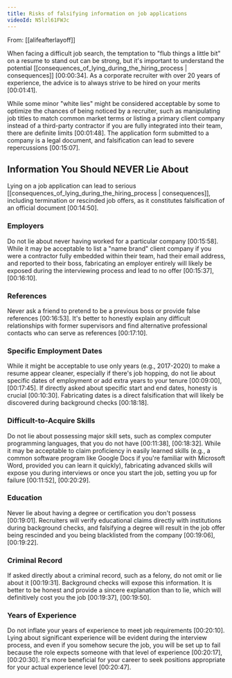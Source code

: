 ```yaml
---
title: Risks of falsifying information on job applications
videoId: N5lzl61FWJc
---
```


From: [[alifeafterlayoff]] <br/> 

When facing a difficult job search, the temptation to "flub things a little bit" on a resume to stand out can be strong, but it's important to understand the potential [[consequences_of_lying_during_the_hiring_process | consequences]] <a class="yt-timestamp" data-t="00:00:34">[00:00:34]</a>. As a corporate recruiter with over 20 years of experience, the advice is to always strive to be hired on your merits <a class="yt-timestamp" data-t="00:01:41">[00:01:41]</a>.

While some minor "white lies" might be considered acceptable by some to optimize the chances of being noticed by a recruiter, such as manipulating job titles to match common market terms or listing a primary client company instead of a third-party contractor if you are fully integrated into their team, there are definite limits <a class="yt-timestamp" data-t="00:01:48">[00:01:48]</a>. The application form submitted to a company is a legal document, and falsification can lead to severe repercussions <a class="yt-timestamp" data-t="00:15:07">[00:15:07]</a>.

## Information You Should NEVER Lie About

Lying on a job application can lead to serious [[consequences_of_lying_during_the_hiring_process | consequences]], including termination or rescinded job offers, as it constitutes falsification of an official document <a class="yt-timestamp" data-t="00:14:50">[00:14:50]</a>.

### Employers

Do not lie about never having worked for a particular company <a class="yt-timestamp" data-t="00:15:58">[00:15:58]</a>. While it may be acceptable to list a "name brand" client company if you were a contractor fully embedded within their team, had their email address, and reported to their boss, fabricating an employer entirely will likely be exposed during the interviewing process and lead to no offer <a class="yt-timestamp" data-t="00:15:37">[00:15:37]</a>, <a class="yt-timestamp" data-t="00:16:10">[00:16:10]</a>.

### References

Never ask a friend to pretend to be a previous boss or provide false references <a class="yt-timestamp" data-t="00:16:53">[00:16:53]</a>. It's better to honestly explain any difficult relationships with former supervisors and find alternative professional contacts who can serve as references <a class="yt-timestamp" data-t="00:17:10">[00:17:10]</a>.

### Specific Employment Dates

While it might be acceptable to use only years (e.g., 2017-2020) to make a resume appear cleaner, especially if there's job hopping, do not lie about specific dates of employment or add extra years to your tenure <a class="yt-timestamp" data-t="00:09:00">[00:09:00]</a>, <a class="yt-timestamp" data-t="00:17:45">[00:17:45]</a>. If directly asked about specific start and end dates, honesty is crucial <a class="yt-timestamp" data-t="00:10:30">[00:10:30]</a>. Fabricating dates is a direct falsification that will likely be discovered during background checks <a class="yt-timestamp" data-t="00:18:18">[00:18:18]</a>.

### Difficult-to-Acquire Skills

Do not lie about possessing major skill sets, such as complex computer programming languages, that you do not have <a class="yt-timestamp" data-t="00:11:38">[00:11:38]</a>, <a class="yt-timestamp" data-t="00:18:32">[00:18:32]</a>. While it may be acceptable to claim proficiency in easily learned skills (e.g., a common software program like Google Docs if you're familiar with Microsoft Word, provided you can learn it quickly), fabricating advanced skills will expose you during interviews or once you start the job, setting you up for failure <a class="yt-timestamp" data-t="00:11:52">[00:11:52]</a>, <a class="yt-timestamp" data-t="00:20:29">[00:20:29]</a>.

### Education

Never lie about having a degree or certification you don't possess <a class="yt-timestamp" data-t="00:19:01">[00:19:01]</a>. Recruiters will verify educational claims directly with institutions during background checks, and falsifying a degree will result in the job offer being rescinded and you being blacklisted from the company <a class="yt-timestamp" data-t="00:19:06">[00:19:06]</a>, <a class="yt-timestamp" data-t="00:19:22">[00:19:22]</a>.

### Criminal Record

If asked directly about a criminal record, such as a felony, do not omit or lie about it <a class="yt-timestamp" data-t="00:19:31">[00:19:31]</a>. Background checks will expose this information. It is better to be honest and provide a sincere explanation than to lie, which will definitively cost you the job <a class="yt-timestamp" data-t="00:19:37">[00:19:37]</a>, <a class="yt-timestamp" data-t="00:19:50">[00:19:50]</a>.

### Years of Experience

Do not inflate your years of experience to meet job requirements <a class="yt-timestamp" data-t="00:20:10">[00:20:10]</a>. Lying about significant experience will be evident during the interview process, and even if you somehow secure the job, you will be set up to fail because the role expects someone with that level of experience <a class="yt-timestamp" data-t="00:20:17">[00:20:17]</a>, <a class="yt-timestamp" data-t="00:20:30">[00:20:30]</a>. It's more beneficial for your career to seek positions appropriate for your actual experience level <a class="yt-timestamp" data-t="00:20:47">[00:20:47]</a>.
